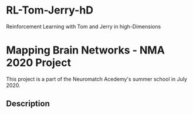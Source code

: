 # RL-Tom-Jerry-hD
Reinforcement Learning with Tom and Jerry in high-Dimensions

# Mapping Brain Networks - NMA 2020 Project

This project is a part of the Neuromatch Acedemy's summer school in July 2020.

## Description


<!--
During a decision making task, a number of brain regions are involved in the processing of sensory information to decision making to motor action. These regions act together in particular networks. We’re aware of the anatomical organisation of these regions but the dynamical interactions among them, is not well established. 



How do the different brain regions interact with one another in terms of functional connectivity? Can we attribute behaviour to large-scale brain wide circuits? Are different networks involved in different tasks? These are some broad questions that we set out to answer.


We are currently at the stage of exploring the data by producing various plots. We have successfully plotted out the binned data. We are visually able to identify the regions. For more details look at [this notebook](/code/prelimTest.ipynb).

## Dataset

The dataset used for this purpose was the [Steinmetz et al. 2019](https://figshare.com/articles/steinmetz/9598406) data set that was recorded using Neuropixel probes.

## Resources

**Literature:**
* [Distributed coding of choice, action and engagement across the mouse brain](https://www.nature.com/articles/s41586-019-1787-x)
* [Methods to identify spike patterns/activation from spike train](https://www.ncbi.nlm.nih.gov/pmc/articles/PMC5908877/)
* [Theoretical Neuroscience](https://mitpress.mit.edu/books/theoretical-neuroscience)

**Packages:**
* [Anaconda](https://www.anaconda.com/products/individual)
* [Elephant - Electrophysiology Analysis Toolkit](https://elephant.readthedocs.io/en/latest/)
* [Neo](https://neo.readthedocs.io/en/stable/index.html)

**Code References:**
* [steinmetz-et-al-2019 data description](https://github.com/nsteinme/steinmetz-et-al-2019/wiki/data-files)
* [steinmetz2019_NMA by Dr. Marius Pachitariu](https://github.com/MouseLand/steinmetz2019_NMA)

## People

* [John Butler(Mentor)](https://github.com/john-s-butler-dit)
* [Arun Garimella](https://github.com/kilimanjaro2)
* [Anna Marinou](https://github.com/AnnaMarinou)
* [Anwesha Das](https://github.com/anwesha-das)
* [Debaditya Bhattacharya](https://github.com/Debu922)
-->
